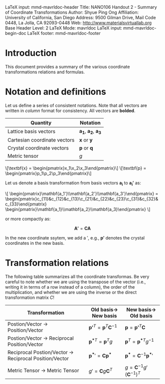 LaTeX input:        mmd-mavrldoc-header
Title:              NANO106 Handout 2 - Summary of Coordinate Transformations
Author:             Shyue Ping Ong
Affiliation:        University of California, San Diego
Address:            9500 Gilman Drive, Mail Code 0448, La Jolla, CA 92093-0448
Web:                http://www.materialsvirtuallab.org
Base Header Level:  2
LaTeX Mode:         mavrldoc
LaTeX input:        mmd-mavrldoc-begin-doc
LaTeX footer:       mmd-mavrldoc-footer


# Introduction

This document provides a summary of the various coordinate transformations relations and formulas.

# Notation and definitions

Let us define a series of consistent notations. Note that all vectors are written in *column* format for consistency. All vectors are **bolded**.

| Quantity | Notation |
| -------- | -------- |
| Lattice basis vectors | $\mathbf{a_1}$, $\mathbf{a_2}$, $\mathbf{a_3}$ |
| Cartesian coordinate vectors | $\mathbf{x}$ or $\mathbf{y}$ |
| Crystal coordinate vectors | $\mathbf{p}$ or $\mathbf{q}$ |
| Metric tensor | $g$ |

\\[\textbf{x} = \begin{pmatrix}x_1\\x_2\\x_3\end{pmatrix}\\]
\\[\textbf{p} = \begin{pmatrix}p_1\\p_2\\p_3\end{pmatrix}\\]

Let us denote a basis transformation from basis vectors $\mathbf{a_i}$ to $\mathbf{a_i'}$ as:

\\[
\begin{pmatrix}\mathbf{a_1'}\\\mathbf{a_2'}\\\mathbf{a_3'}\end{pmatrix} = \begin{pmatrix}c_{11}&c_{12}&c_{13}\\c_{21}&c_{22}&c_{23}\\c_{31}&c_{32}&c_{33}\end{pmatrix} \begin{pmatrix}\mathbf{a_1}\\\mathbf{a_2}\\\mathbf{a_3}\end{pmatrix}
\\]

or more compactly as:

$$\mathbf{A'} = \mathbf{C} \mathbf{A}$$

In the new coordinate ssytem, we add a $'$, e.g., $\mathbf{p'}$ denotes the crystal coordinates in the new basis.

# Transformation relations

The following table summarizes all the coordinate transformas. Be very careful to note whether we are using the transpose of the vector (i.e., writing it in terms of a row instead of a column), the order of the multiplication, and whether we are using the inverse or the direct transformation matrix $C$!

| Transformation | Old basis-> New basis | New basis-> Old basis |
| -------------- | --------------------- | --------------------- |
|Postion/Vector -> Position/Vector|$\mathbf{p'}^T = \mathbf{p}^T\mathbf{C}^{-1}$|$\mathbf{p} = \mathbf{p'}^T\mathbf{C}$|
|Postion/Vector -> Reciprocal Position/Vector|$\mathbf{p^*}^T = \mathbf{p}^Tg$|$\mathbf{p}^T = \mathbf{p^*}^Tg^{-1}$|
|Reciprocal Postion/Vector -> Reciprocal Position/Vector|$\mathbf{p^*}' = \mathbf{C}\mathbf{p^*}$|$\mathbf{p^*} = \mathbf{C}^{-1}\mathbf{p^*}'$|
|Metric Tensor -> Metric Tensor|$g' = \mathbf{C}g\mathbf{C}^T$|$g = \mathbf{C}^{-1}g'(\mathbf{C}^{-1})^T$|







